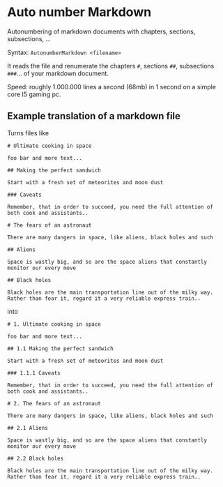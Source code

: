 # Auto number Markdown
Autonumbering of markdown documents with chapters, sections, subsections, ...

Syntax: `AutonumberMarkdown <filename>`

It reads the file and renumerate the chapters `#`, sections `##`, subsections `###`... of your markdown document.

Speed: roughly 1.000.000 lines a second (68mb) in 1 second on a simple core I5 gaming pc.




## Example translation of a markdown file

Turns files like

```
# Ultimate cooking in space

foo bar and more text...

## Making the perfect sandwich

Start with a fresh set of meteorites and moon dust

### Caveats

Remember, that in order to succeed, you need the full attention of both cook and assistants..

# The fears of an astronaut

There are many dangers in space, like aliens, black holes and such

## Aliens

Space is wastly big, and so are the space aliens that constantly monitor our every move

## Black holes

Black holes are the main transportation line out of the milky way. Rather than fear it, regard it a very reliable express train..

```

into

```
# 1. Ultimate cooking in space

foo bar and more text...

## 1.1 Making the perfect sandwich

Start with a fresh set of meteorites and moon dust

### 1.1.1 Caveats

Remember, that in order to succeed, you need the full attention of both cook and assistants..

# 2. The fears of an astronaut

There are many dangers in space, like aliens, black holes and such

## 2.1 Aliens

Space is wastly big, and so are the space aliens that constantly monitor our every move

## 2.2 Black holes

Black holes are the main transportation line out of the milky way. Rather than fear it, regard it a very reliable express train..


```


